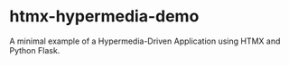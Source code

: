 # htmx-hypermedia-demo
A minimal example of a Hypermedia-Driven Application using HTMX and Python Flask.
